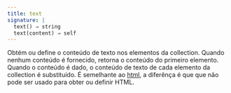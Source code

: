 ```yaml
---
title: text
signature: |
  text() ⇒ string
  text(content) ⇒ self
---
```


Obtém ou define o conteúdo de texto nos elementos da collection. Quando nenhum
conteúdo é fornecido, retorna o conteúdo do primeiro elemento. Quando o conteúdo
é dado, o conteúdo de texto de cada elemento da collection é substituido.
É semelhante ao [html](#html), a diferênça é que que não pode ser usado para
obter ou definir HTML.